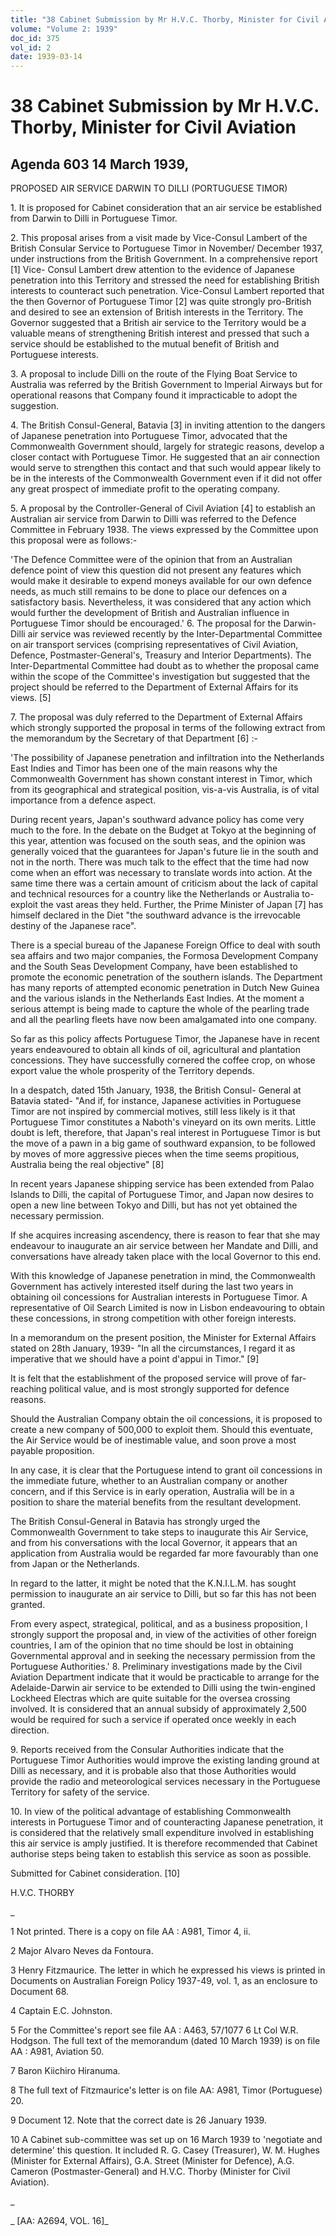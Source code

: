 ```yaml
---
title: "38 Cabinet Submission by Mr H.V.C. Thorby, Minister for Civil Aviation"
volume: "Volume 2: 1939"
doc_id: 375
vol_id: 2
date: 1939-03-14
---
```


# 38 Cabinet Submission by Mr H.V.C. Thorby, Minister for Civil Aviation

## Agenda 603 14 March 1939,

PROPOSED AIR SERVICE DARWIN TO DILLI (PORTUGUESE TIMOR)

1\. It is proposed for Cabinet consideration that an air service be established from Darwin to Dilli in Portuguese Timor.

2\. This proposal arises from a visit made by Vice-Consul Lambert of the British Consular Service to Portuguese Timor in November/ December 1937, under instructions from the British Government. In a comprehensive report [1] Vice- Consul Lambert drew attention to the evidence of Japanese penetration into this Territory and stressed the need for establishing British interests to counteract such penetration. Vice-Consul Lambert reported that the then Governor of Portuguese Timor [2] was quite strongly pro-British and desired to see an extension of British interests in the Territory. The Governor suggested that a British air service to the Territory would be a valuable means of strengthening British interest and pressed that such a service should be established to the mutual benefit of British and Portuguese interests.

3\. A proposal to include Dilli on the route of the Flying Boat Service to Australia was referred by the British Government to Imperial Airways but for operational reasons that Company found it impracticable to adopt the suggestion.

4\. The British Consul-General, Batavia [3] in inviting attention to the dangers of Japanese penetration into Portuguese Timor, advocated that the Commonwealth Government should, largely for strategic reasons, develop a closer contact with Portuguese Timor. He suggested that an air connection would serve to strengthen this contact and that such would appear likely to be in the interests of the Commonwealth Government even if it did not offer any great prospect of immediate profit to the operating company.

5\. A proposal by the Controller-General of Civil Aviation [4] to establish an Australian air service from Darwin to Dilli was referred to the Defence Committee in February 1938. The views expressed by the Committee upon this proposal were as follows:-

'The Defence Committee were of the opinion that from an Australian defence point of view this question did not present any features which would make it desirable to expend moneys available for our own defence needs, as much still remains to be done to place our defences on a satisfactory basis. Nevertheless, it was considered that any action which would further the development of British and Australian influence in Portuguese Timor should be encouraged.' 6. The proposal for the Darwin-Dilli air service was reviewed recently by the Inter-Departmental Committee on air transport services (comprising representatives of Civil Aviation, Defence, Postmaster-General's, Treasury and Interior Departments). The Inter-Departmental Committee had doubt as to whether the proposal came within the scope of the Committee's investigation but suggested that the project should be referred to the Department of External Affairs for its views. [5]

7\. The proposal was duly referred to the Department of External Affairs which strongly supported the proposal in terms of the following extract from the memorandum by the Secretary of that Department [6] :-

'The possibility of Japanese penetration and infiltration into the Netherlands East Indies and Timor has been one of the main reasons why the Commonwealth Government has shown constant interest in Timor, which from its geographical and strategical position, vis-a-vis Australia, is of vital importance from a defence aspect.

During recent years, Japan's southward advance policy has come very much to the fore. In the debate on the Budget at Tokyo at the beginning of this year, attention was focused on the south seas, and the opinion was generally voiced that the guarantees for Japan's future lie in the south and not in the north. There was much talk to the effect that the time had now come when an effort was necessary to translate words into action. At the same time there was a certain amount of criticism about the lack of capital and technical resources for a country like the Netherlands or Australia to-exploit the vast areas they held. Further, the Prime Minister of Japan [7] has himself declared in the Diet "the southward advance is the irrevocable destiny of the Japanese race".

There is a special bureau of the Japanese Foreign Office to deal with south sea affairs and two major companies, the Formosa Development Company and the South Seas Development Company, have been established to promote the economic penetration of the southern islands. The Department has many reports of attempted economic penetration in Dutch New Guinea and the various islands in the Netherlands East Indies. At the moment a serious attempt is being made to capture the whole of the pearling trade and all the pearling fleets have now been amalgamated into one company.

So far as this policy affects Portuguese Timor, the Japanese have in recent years endeavoured to obtain all kinds of oil, agricultural and plantation concessions. They have successfully cornered the coffee crop, on whose export value the whole prosperity of the Territory depends.

In a despatch, dated 15th January, 1938, the British Consul- General at Batavia stated- "And if, for instance, Japanese activities in Portuguese Timor are not inspired by commercial motives, still less likely is it that Portuguese Timor constitutes a Naboth's vineyard on its own merits. Little doubt is left, therefore, that Japan's real interest in Portuguese Timor is but the move of a pawn in a big game of southward expansion, to be followed by moves of more aggressive pieces when the time seems propitious, Australia being the real objective" [8]

In recent years Japanese shipping service has been extended from Palao Islands to Dilli, the capital of Portuguese Timor, and Japan now desires to open a new line between Tokyo and Dilli, but has not yet obtained the necessary permission.

If she acquires increasing ascendency, there is reason to fear that she may endeavour to inaugurate an air service between her Mandate and Dilli, and conversations have already taken place with the local Governor to this end.

With this knowledge of Japanese penetration in mind, the Commonwealth Government has actively interested itself during the last two years in obtaining oil concessions for Australian interests in Portuguese Timor. A representative of Oil Search Limited is now in Lisbon endeavouring to obtain these concessions, in strong competition with other foreign interests.

In a memorandum on the present position, the Minister for External Affairs stated on 28th January, 1939- "In all the circumstances, I regard it as imperative that we should have a point d'appui in Timor." [9]

It is felt that the establishment of the proposed service will prove of far- reaching political value, and is most strongly supported for defence reasons.

Should the Australian Company obtain the oil concessions, it is proposed to create a new company of 500,000 to exploit them. Should this eventuate, the Air Service would be of inestimable value, and soon prove a most payable proposition.

In any case, it is clear that the Portuguese intend to grant oil concessions in the immediate future, whether to an Australian company or another concern, and if this Service is in early operation, Australia will be in a position to share the material benefits from the resultant development.

The British Consul-General in Batavia has strongly urged the Commonwealth Government to take steps to inaugurate this Air Service, and from his conversations with the local Governor, it appears that an application from Australia would be regarded far more favourably than one from Japan or the Netherlands.

In regard to the latter, it might be noted that the K.N.I.L.M. has sought permission to inaugurate an air service to Dilli, but so far this has not been granted.

From every aspect, strategical, political, and as a business proposition, I strongly support the proposal and, in view of the activities of other foreign countries, I am of the opinion that no time should be lost in obtaining Governmental approval and in seeking the necessary permission from the Portuguese Authorities.' 8. Preliminary investigations made by the Civil Aviation Department indicate that it would be practicable to arrange for the Adelaide-Darwin air service to be extended to Dilli using the twin-engined Lockheed Electras which are quite suitable for the oversea crossing involved. It is considered that an annual subsidy of approximately 2,500 would be required for such a service if operated once weekly in each direction.

9\. Reports received from the Consular Authorities indicate that the Portuguese Timor Authorities would improve the existing landing ground at Dilli as necessary, and it is probable also that those Authorities would provide the radio and meteorological services necessary in the Portuguese Territory for safety of the service.

10\. In view of the political advantage of establishing Commonwealth interests in Portuguese Timor and of counteracting Japanese penetration, it is considered that the relatively small expenditure involved in establishing this air service is amply justified. It is therefore recommended that Cabinet authorise steps being taken to establish this service as soon as possible.

Submitted for Cabinet consideration. [10]

H.V.C. THORBY

_

1 Not printed. There is a copy on file AA : A981, Timor 4, ii.

2 Major Alvaro Neves da Fontoura.

3 Henry Fitzmaurice. The letter in which he expressed his views is printed in Documents on Australian Foreign Policy 1937-49, vol. 1, as an enclosure to Document 68.

4 Captain E.C. Johnston.

5 For the Committee's report see file AA : A463, 57/1077 6 Lt Col W.R. Hodgson. The full text of the memorandum (dated 10 March 1939) is on file AA : A981, Aviation 50.

7 Baron Kiichiro Hiranuma.

8 The full text of Fitzmaurice's letter is on file AA: A981, Timor (Portuguese) 20.

9 Document 12. Note that the correct date is 26 January 1939.

10 A Cabinet sub-committee was set up on 16 March 1939 to 'negotiate and determine' this question. It included R. G. Casey (Treasurer), W. M. Hughes (Minister for External Affairs), G.A. Street (Minister for Defence), A.G. Cameron (Postmaster-General) and H.V.C. Thorby (Minister for Civil Aviation).

_

_ [AA: A2694, VOL. 16]_
